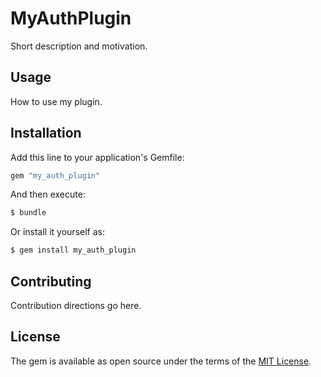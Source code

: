 # MyAuthPlugin
Short description and motivation.

## Usage
How to use my plugin.

## Installation
Add this line to your application's Gemfile:

```ruby
gem "my_auth_plugin"
```

And then execute:
```bash
$ bundle
```

Or install it yourself as:
```bash
$ gem install my_auth_plugin
```

## Contributing
Contribution directions go here.

## License
The gem is available as open source under the terms of the [MIT License](https://opensource.org/licenses/MIT).
